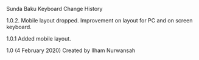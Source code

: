 Sunda Baku Keyboard Change History

1.0.2. 
Mobile layout dropped. Improvement on layout for PC and on screen keyboard. 

1.0.1 
Added mobile layout. 

1.0 (4 February 2020)
Created by Ilham Nurwansah

